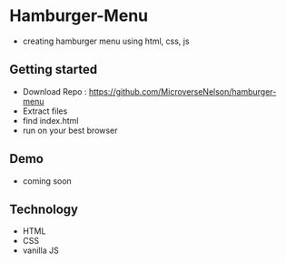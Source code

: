 # Hamburger-Menu
- creating hamburger menu using html, css, js
## Getting started
- Download Repo : https://github.com/MicroverseNelson/hamburger-menu
- Extract files
- find index.html
- run on your best browser

## Demo

- coming soon

## Technology
 -  HTML
 - CSS
 - vanilla JS
